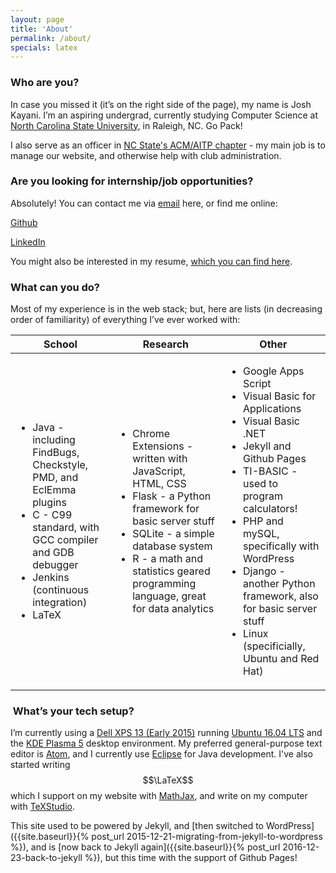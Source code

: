 ```yaml
---
layout: page
title: 'About'
permalink: /about/
specials: latex
---
```

### Who are you?

In case you missed it (it’s on the right side of the page), my name is Josh
Kayani. I’m an aspiring undergrad, currently studying Computer Science at
[North Carolina State University](http://csc.ncsu.edu), in Raleigh, NC. Go Pack!

I also serve as an officer in [NC State's ACM/AITP chapter](https://acm-ncsu.github.io/) -
my main job is to manage our website, and otherwise help with club
administration. 

### Are you looking for internship/job opportunities?

Absolutely! You can contact me via [email](mailto:josh@joshkayani.me) here, or find me online:

[Github](http://github.com/jkayani)

[LinkedIn](https://www.linkedin.com/in/joshua-kayani-18b30381)

You might also be interested in my resume, [which you can find here]({{site.baseurl}}/assets/other/Resume.pdf).

### What can you do?

Most of my experience is in the web stack; but, here are lists
(in decreasing order of familiarity) of everything I’ve ever worked with:


<table>
  <thead>
    <tr>
      <th>School</th>
      <th>Research</th>
      <th>Other</th>
    </tr>
  </thead>
  <tbody>
    <tr>
      <td>
        <ul>
          <li>Java - including FindBugs, Checkstyle, PMD, and EclEmma plugins</li>
          <li>C - C99 standard, with GCC compiler and GDB debugger</li>
          <li>Jenkins (continuous integration)</li>
          <li>LaTeX</li>
        </ul>
      </td>
      <td>
        <ul>
          <li>Chrome Extensions - written with JavaScript, HTML, CSS</li>
          <li>Flask - a Python framework for basic server stuff</li>
          <li>SQLite - a simple database system</li>
          <li>R - a math and statistics geared programming language,
          great for data analytics</li>
        </ul>
      </td>
      <td>
        <ul>
          <li>Google Apps Script</li>
          <li>Visual Basic for Applications</li>
          <li>Visual Basic .NET</li>
          <li>Jekyll and Github Pages</li>
          <li>TI-BASIC - used to program calculators!</li>
          <li>PHP and mySQL, specifically with WordPress</li>
          <li>Django - another Python framework, also for basic server stuff</li>
          <li>Linux (specificially, Ubuntu and Red Hat)</li>
        </ul>
      </td>
    </tr>
  </tbody>
</table>

<!--
For school:

* Java - including FindBugs, Checkstyle, PMD, and EclEmma plugins
* C - C99 standard, with GCC compiler and GDB debugger
* Jenkins (continuous integration)


For research:

* Chrome Extensions - written with JavaScript, HTML, CSS
* Flask - a Python framework for basic server stuff
* SQLite - a simple database system
* R - a math and statistics geared programming language,
great for data analytics


Everything else:

* Google Apps Script
* Visual Basic for Applications
* Visual Basic .NET
* Jekyll and Github Pages
* TI-BASIC - used to program calculators!
* PHP and mySQL - they ~~run~~ *used to run* this very blog with WordPress!
* Django - another Python framework, also for basic server stuff
* Linux (specificially, Ubuntu and Red Hat)

-->

###  What’s your tech setup?

I’m currently using a [Dell XPS 13 (Early 2015)](https://wiki.archlinux.org/index.php/Dell_XPS_13_(2015)) running [Ubuntu 16.04 LTS](https://www.ubuntu.com/) and the [KDE Plasma 5](https://www.kde.org/) desktop environment. My preferred general-purpose text editor is [Atom](https://atom.io/), and I currently use [Eclipse](https://eclipse.org/)
for Java development. I've also started writing $$\LaTeX$$ which I support
on my website with [MathJax](https://www.mathjax.org/), and write on my computer with [TeXStudio](http://www.texstudio.org/).

This site used to be powered by Jekyll, and [then switched to WordPress]({{site.baseurl}}{% post_url 2015-12-21-migrating-from-jekyll-to-wordpress %}),
and is [now back to Jekyll again]({{site.baseurl}}{% post_url 2016-12-23-back-to-jekyll %}), but this time with the support of Github Pages!

 
